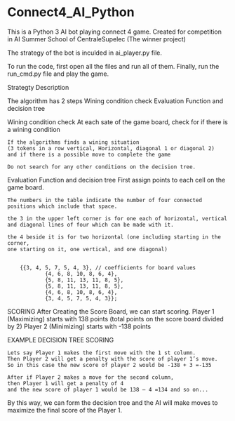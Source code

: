 # Connect4_AI_Python

This is a Python 3 AI bot playing connect 4 game. Created for competition in AI Summer School of CentraleSupelec (The winner project)

The strategy of the bot is inculded in ai_player.py file.

To run the code, first open all the files and run all of them. Finally,
run the run_cmd.py file and play the game.


Strategty Description

The algorithm has 2 steps
	Wining condition check
	Evaluation Function and decision tree


Wining condition check
	At each sate of the game board, check for if there is a wining condition

	If the algorithms finds a wining situation 
	(3 tokens in a row vertical, Horizontal, diagonal 1 or diagonal 2) 
	and if there is a possible move to complete the game

	Do not search for any other conditions on the decision tree. 


Evaluation Function and decision tree
	First assign points to each cell on the game board. 

	The numbers in the table indicate the number of four connected positions which include that space.

	the 3 in the upper left corner is for one each of horizontal, vertical
	and diagonal lines of four which can be made with it.

	the 4 beside it is for two horizontal (one including starting in the corner, 
	one starting on it, one vertical, and one diagonal)


		{{3, 4, 5, 7, 5, 4, 3}, // coefficients for board values
                {4, 6, 8, 10, 8, 6, 4},
                {5, 8, 11, 13, 11, 8, 5}, 
                {5, 8, 11, 13, 11, 8, 5},
                {4, 6, 8, 10, 8, 6, 4},
                {3, 4, 5, 7, 5, 4, 3}};

SCORING
	After Creating the Score Board, we can start scoring.
	Player 1 (Maximizing) starts with 138 points (total points on the score board divided by 2)
	Player 2 (Minimizing) starts with -138 points

EXAMPLE DECISION TREE SCORING

	Lets say Player 1 makes the first move with the 1 st column.
	Then Player 2 will get a penalty with the score of player 1’s move.
	So in this case the new score of player 2 would be -138 + 3 =-135

	After if Player 2 makes a move for the second column,
	then Player 1 will get a penalty of 4 
	and the new score of player 1 would be 138 – 4 =134 and so on...


By this way, we can form the decision tree and the AI will make moves to maximize the final score of the Player 1.





